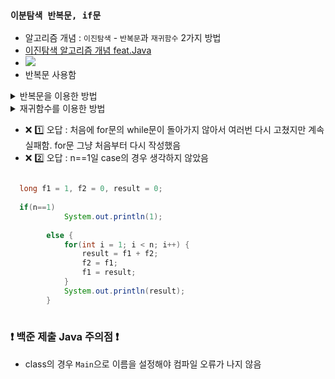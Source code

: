 ### `이분탐색 반복문, if문`
- 알고리즘 개념 : `이진탐색` - `반복문`과 `재귀함수` 2가지 방법
- [이진탐색 알고리즘 개념 feat.Java](https://cjh5414.github.io/binary-search/)
- <img src="https://blog.kakaocdn.net/dn/chK2vn/btqV2aMJXLb/R4WAO203nzwzOKn4NNthpk/img.png">
- 반복문 사용함

<details>
  <summary> 반복문을 이용한 방법 </summary>

```java

  int BSearch(int arr[], int target) {
    int low = 0;
    int high = arr.length - 1;
    int mid;

    while(low <= high) {
        mid = (low + high) / 2;

        if (arr[mid] == target)
            return mid;
        else if (arr[mid] > target)
            high = mid - 1;
        else
            low = mid + 1;
    }
    return -1;
}
    
```
</details>

<details>
  <summary> 재귀함수를 이용한 방법 </summary>

```java

 int BSearchRecursive(int arr[], int target, int low, int high) {
    if (low > high)
        return -1;

    int mid = (low + high) / 2;
    if (arr[mid] == target)
        return mid;
    else if (arr[mid] > target)
        return BSearchRecursive(arr, target, low, mid-1);
    else
        return BSearchRecursive(arr, target, mid+1, high);
  }
    
```
</details>

- ❌ 1️⃣ 오답 : 처음에 for문의 while문이 돌아가지 않아서 여러번 다시 고쳤지만 계속 실패함. for문 그냥 처음부터 다시 작성했음
- ❌ 2️⃣ 오답 : n==1일 case의 경우 생각하지 않았음


```java

  long f1 = 1, f2 = 0, result = 0;
	
  if(n==1)
			System.out.println(1);
		
		else {
			for(int i = 1; i < n; i++) {
				result = f1 + f2;
				f2 = f1;
				f1 = result;
			}
			System.out.println(result);
		}
    
```


### ❗ 백준 제출 Java 주의점 ❗
- class의 경우 `Main`으로 이름을 설정해야 컴파일 오류가 나지 않음




